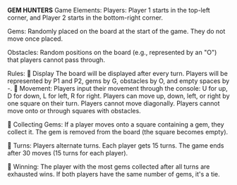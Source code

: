 **GEM HUNTERS**
Game Elements:
Players: Player 1 starts in the top-left corner, and Player 2 starts in the bottom-right corner.

Gems: Randomly placed on the board at the start of the game. They do not move once placed.

Obstacles: Random positions on the board (e.g., represented by an "O") that players cannot pass
through.

Rules:
 Display
The board will be displayed after every turn. Players will be represented by P1 and P2, gems by G, obstacles by O, and empty spaces by -.
 Movement:
Players input their movement through the console: U for up, D for down, L for left, R for right.
Players can move up, down, left, or right by one square on their turn.
Players cannot move diagonally.
Players cannot move onto or through squares with obstacles.

 Collecting Gems:
If a player moves onto a square containing a gem, they collect it.
The gem is removed from the board (the square becomes empty).

 Turns:
Players alternate turns.
Each player gets 15 turns. The game ends after 30 moves (15 turns for each player).

 Winning:
The player with the most gems collected after all turns are exhausted wins.
If both players have the same number of gems, it's a tie.
